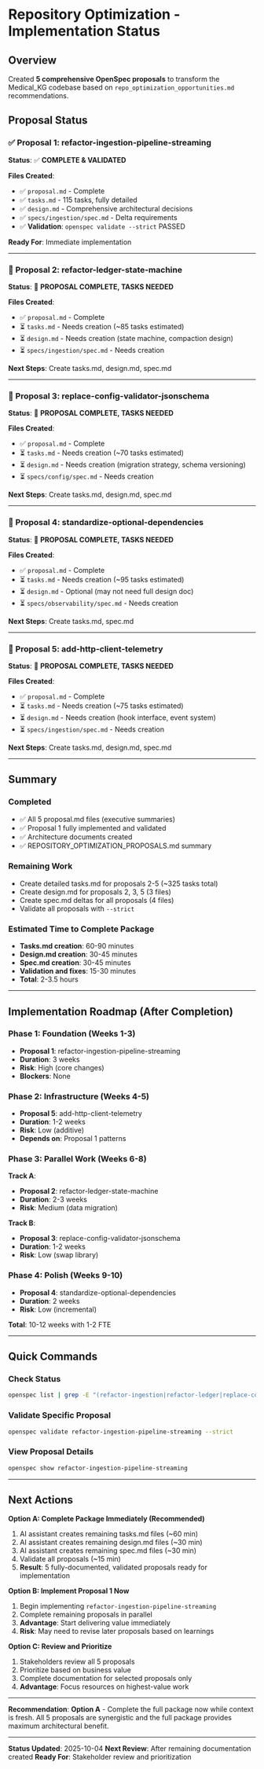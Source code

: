 # Repository Optimization - Implementation Status

## Overview

Created **5 comprehensive OpenSpec proposals** to transform the Medical_KG codebase based on `repo_optimization_opportunities.md` recommendations.

## Proposal Status

### ✅ Proposal 1: refactor-ingestion-pipeline-streaming

**Status**: ✅ **COMPLETE & VALIDATED**

**Files Created**:

- ✅ `proposal.md` - Complete
- ✅ `tasks.md` - 115 tasks, fully detailed
- ✅ `design.md` - Comprehensive architectural decisions
- ✅ `specs/ingestion/spec.md` - Delta requirements
- ✅ **Validation**: `openspec validate --strict` PASSED

**Ready For**: Immediate implementation

---

### 🔄 Proposal 2: refactor-ledger-state-machine

**Status**: 🔄 **PROPOSAL COMPLETE, TASKS NEEDED**

**Files Created**:

- ✅ `proposal.md` - Complete
- ⏳ `tasks.md` - Needs creation (~85 tasks estimated)
- ⏳ `design.md` - Needs creation (state machine, compaction design)
- ⏳ `specs/ingestion/spec.md` - Needs creation

**Next Steps**: Create tasks.md, design.md, spec.md

---

### 🔄 Proposal 3: replace-config-validator-jsonschema

**Status**: 🔄 **PROPOSAL COMPLETE, TASKS NEEDED**

**Files Created**:

- ✅ `proposal.md` - Complete
- ⏳ `tasks.md` - Needs creation (~70 tasks estimated)
- ⏳ `design.md` - Needs creation (migration strategy, schema versioning)
- ⏳ `specs/config/spec.md` - Needs creation

**Next Steps**: Create tasks.md, design.md, spec.md

---

### 🔄 Proposal 4: standardize-optional-dependencies

**Status**: 🔄 **PROPOSAL COMPLETE, TASKS NEEDED**

**Files Created**:

- ✅ `proposal.md` - Complete
- ⏳ `tasks.md` - Needs creation (~95 tasks estimated)
- ⏳ `design.md` - Optional (may not need full design doc)
- ⏳ `specs/observability/spec.md` - Needs creation

**Next Steps**: Create tasks.md, spec.md

---

### 🔄 Proposal 5: add-http-client-telemetry

**Status**: 🔄 **PROPOSAL COMPLETE, TASKS NEEDED**

**Files Created**:

- ✅ `proposal.md` - Complete
- ⏳ `tasks.md` - Needs creation (~75 tasks estimated)
- ⏳ `design.md` - Needs creation (hook interface, event system)
- ⏳ `specs/ingestion/spec.md` - Needs creation

**Next Steps**: Create tasks.md, design.md, spec.md

---

## Summary

### Completed

- ✅ All 5 proposal.md files (executive summaries)
- ✅ Proposal 1 fully implemented and validated
- ✅ Architecture documents created
- ✅ REPOSITORY_OPTIMIZATION_PROPOSALS.md summary

### Remaining Work

- Create detailed tasks.md for proposals 2-5 (~325 tasks total)
- Create design.md for proposals 2, 3, 5 (3 files)
- Create spec.md deltas for all proposals (4 files)
- Validate all proposals with `--strict`

### Estimated Time to Complete Package

- **Tasks.md creation**: 60-90 minutes
- **Design.md creation**: 30-45 minutes
- **Spec.md creation**: 30-45 minutes
- **Validation and fixes**: 15-30 minutes
- **Total**: 2-3.5 hours

---

## Implementation Roadmap (After Completion)

### Phase 1: Foundation (Weeks 1-3)

- **Proposal 1**: refactor-ingestion-pipeline-streaming
- **Duration**: 3 weeks
- **Risk**: High (core changes)
- **Blockers**: None

### Phase 2: Infrastructure (Weeks 4-5)

- **Proposal 5**: add-http-client-telemetry
- **Duration**: 1-2 weeks
- **Risk**: Low (additive)
- **Depends on**: Proposal 1 patterns

### Phase 3: Parallel Work (Weeks 6-8)

**Track A**:

- **Proposal 2**: refactor-ledger-state-machine
- **Duration**: 2-3 weeks
- **Risk**: Medium (data migration)

**Track B**:

- **Proposal 3**: replace-config-validator-jsonschema
- **Duration**: 1-2 weeks
- **Risk**: Low (swap library)

### Phase 4: Polish (Weeks 9-10)

- **Proposal 4**: standardize-optional-dependencies
- **Duration**: 2 weeks
- **Risk**: Low (incremental)

**Total**: 10-12 weeks with 1-2 FTE

---

## Quick Commands

### Check Status

```bash
openspec list | grep -E "(refactor-ingestion|refactor-ledger|replace-config|standardize-optional|add-http-client)"
```

### Validate Specific Proposal

```bash
openspec validate refactor-ingestion-pipeline-streaming --strict
```

### View Proposal Details

```bash
openspec show refactor-ingestion-pipeline-streaming
```

---

## Next Actions

**Option A: Complete Package Immediately (Recommended)**

1. AI assistant creates remaining tasks.md files (~60 min)
2. AI assistant creates remaining design.md files (~30 min)
3. AI assistant creates remaining spec.md files (~30 min)
4. Validate all proposals (~15 min)
5. **Result**: 5 fully-documented, validated proposals ready for implementation

**Option B: Implement Proposal 1 Now**

1. Begin implementing `refactor-ingestion-pipeline-streaming`
2. Complete remaining proposals in parallel
3. **Advantage**: Start delivering value immediately
4. **Risk**: May need to revise later proposals based on learnings

**Option C: Review and Prioritize**

1. Stakeholders review all 5 proposals
2. Prioritize based on business value
3. Complete documentation for selected proposals only
4. **Advantage**: Focus resources on highest-value work

---

**Recommendation**: **Option A** - Complete the full package now while context is fresh. All 5 proposals are synergistic and the full package provides maximum architectural benefit.

---

**Status Updated**: 2025-10-04
**Next Review**: After remaining documentation created
**Ready For**: Stakeholder review and prioritization
